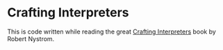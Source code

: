 # Crafting Interpreters

This is code written while reading the great [Crafting Interpreters](http://www.craftinginterpreters.com/) book by Robert Nystrom.

